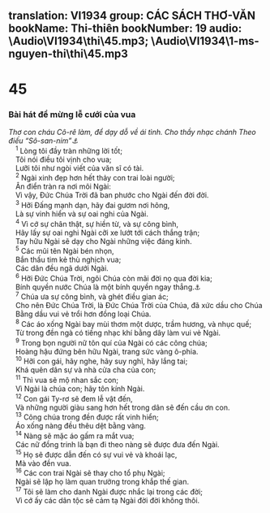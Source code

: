 translation: VI1934
group: CÁC SÁCH THƠ-VĂN
bookName: Thi-thiên 
bookNumber: 19
audio: \Audio\VI1934\thi\45.mp3; \Audio\VI1934\1-ms-nguyen-thi\thi\45.mp3
-------

<div class="title"><h1>45</h1><h3>Bài hát để mừng lễ cưới của vua</h3><i>Thơ con cháu Cô-rê làm, để dạy dỗ về ái tình. Cho thầy nhạc chánh Theo điếu “Sô-san-nim”<a data-toggle="tooltip" data-placement="bottom" title="Chánh nghĩa là bông huệ">⚓</a></i></div>
<span class="verse thi_45_1"> <sup>1</sup> Lòng tôi đầy tràn những lời tốt; <br/> Tôi nói điều tôi vịnh cho vua; <br/> Lưỡi tôi như ngòi viết của văn sĩ có tài. <br/></span>
<span class="verse thi_45_2"> <sup>2</sup> Ngài xinh đẹp hơn hết thảy con trai loài người; <br/> Ân điển tràn ra nơi môi Ngài: <br/> Vì vậy, Đức Chúa Trời đã ban phước cho Ngài đến đời đời. <br/></span>
<span class="verse thi_45_3"> <sup>3</sup> Hỡi Đấng mạnh dạn, hãy đai gươm nơi hông, <br/> Là sự vinh hiển và sự oai nghi của Ngài. <br/></span>
<span class="verse thi_45_4"> <sup>4</sup> Vì cớ sự chân thật, sự hiền từ, và sự công bình, <br/> Hãy lấy sự oai nghi Ngài cỡi xe lướt tới cách thắng trận; <br/> Tay hữu Ngài sẽ dạy cho Ngài những việc đáng kinh. <br/></span>
<span class="verse thi_45_5"> <sup>5</sup> Các mũi tên Ngài bén nhọn, <br/> Bắn thấu tim kẻ thù nghịch vua; <br/> Các dân đều ngã dưới Ngài. <br/></span>
<span class="verse thi_45_6"> <sup>6</sup> Hỡi Đức Chúa Trời, ngôi Chúa còn mãi đời nọ qua đời kia; <br/> Bính quyền nước Chúa là một bính quyền ngay thẳng.<a data-toggle="tooltip" data-placement="bottom" title="He 1:8-9">⚓</a><br/></span>
<span class="verse thi_45_7"> <sup>7</sup> Chúa ưa sự công bình, và ghét điều gian ác; <br/> Cho nên Đức Chúa Trời, là Đức Chúa Trời của Chúa, đã xức dầu cho Chúa <br/> Bằng dầu vui vẻ trổi hơn đồng loại Chúa. <br/></span>
<span class="verse thi_45_8"> <sup>8</sup> Các áo xống Ngài bay mùi thơm một dược, trầm hương, và nhục quế; <br/> Từ trong đền ngà có tiếng nhạc khí bằng dây làm vui vẻ Ngài. <br/></span>
<span class="verse thi_45_9"> <sup>9</sup> Trong bọn người nữ tôn quí của Ngài có các công chúa; <br/> Hoàng hậu đứng bên hữu Ngài, trang sức vàng ô-phia. <br/></span>
<span class="verse thi_45_10"> <sup>10</sup> Hỡi con gái, hãy nghe, hãy suy nghĩ, hãy lắng tai; <br/> Khá quên dân sự và nhà cửa cha của con; <br/></span>
<span class="verse thi_45_11"> <sup>11</sup> Thì vua sẽ mộ nhan sắc con; <br/> Vì Ngài là chúa con; hãy tôn kính Ngài. <br/></span>
<span class="verse thi_45_12"> <sup>12</sup> Con gái Ty-rơ sẽ đem lễ vật đến, <br/> Và những người giàu sang hơn hết trong dân sẽ đến cầu ơn con. <br/></span>
<span class="verse thi_45_13"> <sup>13</sup> Công chúa trong đền được rất vinh hiển; <br/> Áo xống nàng đều thêu dệt bằng vàng. <br/></span>
<span class="verse thi_45_14"> <sup>14</sup> Nàng sẽ mặc áo gấm ra mắt vua; <br/> Các nữ đồng trinh là bạn đi theo nàng sẽ được đưa đến Ngài. <br/></span>
<span class="verse thi_45_15"> <sup>15</sup> Họ sẽ được dẫn đến có sự vui vẻ và khoái lạc, <br/> Mà vào đền vua. <br/></span>
<span class="verse thi_45_16"> <sup>16</sup> Các con trai Ngài sẽ thay cho tổ phụ Ngài; <br/> Ngài sẽ lập họ làm quan trưởng trong khắp thế gian. <br/></span>
<span class="verse thi_45_17"> <sup>17</sup> Tôi sẽ làm cho danh Ngài được nhắc lại trong các đời; <br/> Vì cớ ấy các dân tộc sẽ cảm tạ Ngài đời đời không thôi. <br/></span>
